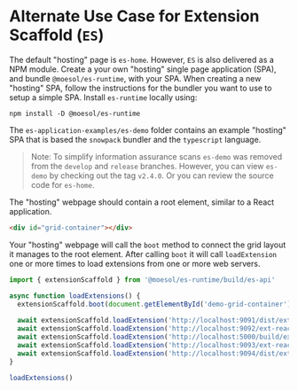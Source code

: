 # Alternate Use Case for Extension Scaffold (`ES`)

The default "hosting" page is `es-home`.
However, `ES` is also delivered as a NPM module.
Create a your own "hosting" single page application (SPA), and bundle `@moesol/es-runtime`, with your SPA.
When creating a new "hosting" SPA, 
follow the instructions for the bundler you want to use to setup a simple SPA.
Install `es-runtime` locally using:

```shell
npm install -D @moesol/es-runtime
```

The `es-application-examples/es-demo` folder contains an example "hosting" SPA 
that is based the `snowpack` bundler and the `typescript` language.
> Note: To simplify information assurance scans `es-demo` was removed from the `develop` and `release` branches.
> However, you can view `es-demo` by checking out the tag `v2.4.0`.
> Or you can review the source code for `es-home`.

The "hosting" webpage should contain a root element, similar to a React application.

```html
<div id="grid-container"></div>
```

Your "hosting" webpage will call the `boot` method to connect the grid layout it manages to the root element. 
After calling `boot` it will call `loadExtension` one or more times to load extensions from one or more web servers.

```typescript
import { extensionScaffold } from '@moesol/es-runtime/build/es-api'

async function loadExtensions() {
  extensionScaffold.boot(document.getElementById('demo-grid-container'))
  
  await extensionScaffold.loadExtension('http://localhost:9091/dist/ext-react-snowpack.js')
  await extensionScaffold.loadExtension('http://localhost:9092/ext-react-rollup.js')
  await extensionScaffold.loadExtension('http://localhost:5000/build/ext-svelte-rollup.js')
  await extensionScaffold.loadExtension('http://localhost:9093/ext-react-webpack.js')
  await extensionScaffold.loadExtension('http://localhost:9094/dist/ext-lit-element.js')
}

loadExtensions()
```
